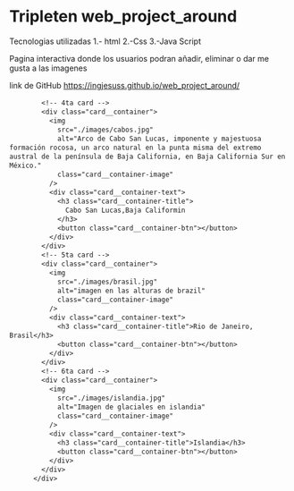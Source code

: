 # Tripleten web_project_around
Tecnologias utilizadas
1.- html
2.-Css
3.-Java Script

Pagina interactiva donde los usuarios podran añadir, eliminar o dar me gusta a las imagenes

link de GitHub
https://ingjesuss.github.io/web_project_around/




            <!-- 4ta card -->
            <div class="card__container">
              <img
                src="./images/cabos.jpg"
                alt="Arco de Cabo San Lucas, imponente y majestuosa formación rocosa, un arco natural en la punta misma del extremo austral de la península de Baja California, en Baja California Sur en México."
                class="card__container-image"
              />
              <div class="card__container-text">
                <h3 class="card__container-title">
                  Cabo San Lucas,Baja Califormin
                </h3>
                <button class="card__container-btn"></button>
              </div>
            </div>
            <!-- 5ta card -->
            <div class="card__container">
              <img
                src="./images/brasil.jpg"
                alt="imagen en las alturas de brazil"
                class="card__container-image"
              />
              <div class="card__container-text">
                <h3 class="card__container-title">Rio de Janeiro, Brasil</h3>
                <button class="card__container-btn"></button>
              </div>
            </div>
            <!-- 6ta card -->
            <div class="card__container">
              <img
                src="./images/islandia.jpg"
                alt="Imagen de glaciales en islandia"
                class="card__container-image"
              />
              <div class="card__container-text">
                <h3 class="card__container-title">Islandia</h3>
                <button class="card__container-btn"></button>
              </div>
            </div>
          </div>